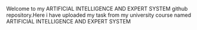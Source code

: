 Welcome to my ARTIFICIAL INTELLIGENCE AND EXPERT SYSTEM  github repository.Here i have uploaded my task from my university course named ARTIFICIAL INTELLIGENCE AND EXPERT SYSTEM
